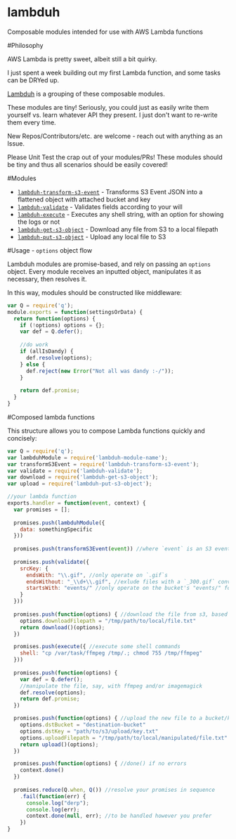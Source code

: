 # lambduh
Composable modules intended for use with AWS Lambda functions

#Philosophy

AWS Lambda is pretty sweet, albeit still a bit quirky.

I just spent a week building out my first Lambda function,
and some tasks can be DRYed up. 

[Lambduh](https://github.com/lambduh) is a grouping of these composable modules.

These modules are tiny! Seriously, you could just as easily write them yourself vs. learn whatever API they present. I just don't want to re-write them every time.

New Repos/Contributors/etc. are welcome - reach out with anything as an Issue.

Please Unit Test the crap out of your modules/PRs! These modules should be tiny and thus all scenarios should be easily covered!

#Modules

- [`lambduh-transform-s3-event`](https://github.com/lambduh/lambduh-transform-s3-event) - Transforms S3 Event JSON into a flattened object with attached bucket and key
- [`lambduh-validate`](https://github.com/lambduh/lambduh-validate) - Validates fields according to your will
- [`lambduh-execute`](https://github.com/lambduh/lambduh-execute) - Executes any shell string, with an option for showing the logs or not
- [`lambduh-get-s3-object`](https://github.com/lambduh/lambduh-get-s3-object) - Download any file from S3 to a local filepath
- [`lambduh-put-s3-object`](https://github.com/lambduh/lambduh-put-s3-object) - Upload any local file to S3

#Usage - `options` object flow

Lambduh modules are promise-based, and rely on passing an `options` object. Every module receives an inputted object, manipulates it as necessary, then resolves it. 

In this way, modules should be constructed like middleware:

```javascript
var Q = require('q');
module.exports = function(settingsOrData) {
  return function(options) {
    if (!options) options = {};
    var def = Q.defer();
    
    //do work
    if (allIsDandy) {
      def.resolve(options);
    } else {
      def.reject(new Error("Not all was dandy :-/"));
    }
    
    return def.promise;
  }
}
```

#Composed lambda functions

This structure allows you to compose Lambda functions quickly and concisely:

```javascript
var Q = require('q');
var lambduhModule = require('lambduh-module-name');
var transformS3Event = require('lambduh-transform-s3-event');
var validate = require('lambduh-validate');
var download = require('lambduh-get-s3-object');
var upload = require('lambduh-put-s3-object');

//your lambda function
exports.handler = function(event, context) {
  var promises = [];
  
  promises.push(lambduhModule({
    data: somethingSpecific
  }))
  
  promises.push(transformS3Event(event)) //where `event` is an S3 event
  
  promises.push(validate({
    srcKey: {
      endsWith: "\\.gif", //only operate on `.gif`s
      endsWithout: "_\\d+\\.gif", //exlude files with a `_300.gif` convention
      startsWith: "events/" //only operate on the bucket's "events/" folder
    }
  }))
  
  promises.push(function(options) { //download the file from s3, based on the transformS3Event's passed options
    options.downloadFilepath = "/tmp/path/to/local/file.txt"
    return download()(options);
  })

  promises.push(execute({ //execute some shell commands
    shell: "cp /var/task/ffmpeg /tmp/.; chmod 755 /tmp/ffmpeg"
  }))
  
  promises.push(function(options) {
    var def = Q.defer();
    //manipulate the file, say, with ffmpeg and/or imagemagick
    def.resolve(options);
    return def.promise;
  })

  promises.push(function(options) { //upload the new file to a bucket/key on S3
    options.dstBucket = "destination-bucket"
    options.dstKey = "path/to/s3/upload/key.txt"
    options.uploadFilepath = "/tmp/path/to/local/manipulated/file.txt"
    return upload()(options);
  })

  promises.push(function(options) { //done() if no errors
    context.done()
  })
  
  promises.reduce(Q.when, Q()) //resolve your promises in sequence
    .fail(function(err) {
      console.log("derp");
      console.log(err);
      context.done(null, err); //to be handled however you prefer
    })
}
```
